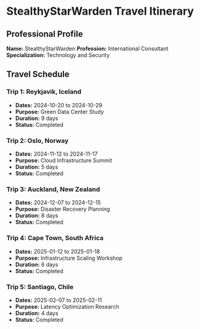 # StealthyStarWarden Travel Itinerary

## Professional Profile
**Name:** StealthyStarWarden
**Profession:** International Consultant
**Specialization:** Technology and Security

## Travel Schedule

### Trip 1: Reykjavik, Iceland
- **Dates:** 2024-10-20 to 2024-10-29
- **Purpose:** Green Data Center Study
- **Duration:** 9 days
- **Status:** Completed

### Trip 2: Oslo, Norway
- **Dates:** 2024-11-12 to 2024-11-17
- **Purpose:** Cloud Infrastructure Summit
- **Duration:** 5 days
- **Status:** Completed

### Trip 3: Auckland, New Zealand
- **Dates:** 2024-12-07 to 2024-12-15
- **Purpose:** Disaster Recovery Planning
- **Duration:** 8 days
- **Status:** Completed

### Trip 4: Cape Town, South Africa
- **Dates:** 2025-01-12 to 2025-01-18
- **Purpose:** Infrastructure Scaling Workshop
- **Duration:** 6 days
- **Status:** Completed

### Trip 5: Santiago, Chile
- **Dates:** 2025-02-07 to 2025-02-11
- **Purpose:** Latency Optimization Research
- **Duration:** 4 days
- **Status:** Completed

